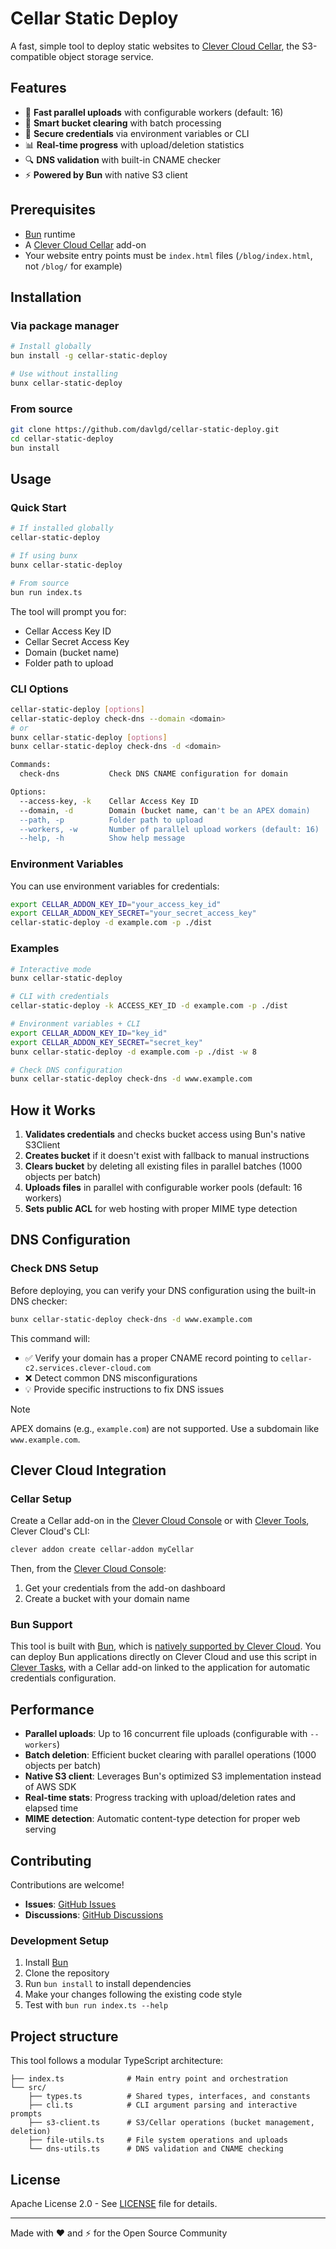 # Cellar Static Deploy

A fast, simple tool to deploy static websites to [Clever Cloud Cellar](https://www.clever-cloud.com/developers/doc/addons/cellar/), the S3-compatible object storage service.

## Features

- 🚀 **Fast parallel uploads** with configurable workers (default: 16)
- 🧹 **Smart bucket clearing** with batch processing
- 🔐 **Secure credentials** via environment variables or CLI
- 📊 **Real-time progress** with upload/deletion statistics
- 🔍 **DNS validation** with built-in CNAME checker
- ⚡ **Powered by Bun** with native S3 client

## Prerequisites

- [Bun](https://bun.sh) runtime
- A [Clever Cloud Cellar](https://www.clever-cloud.com/developers/doc/addons/cellar/) add-on
- Your website entry points must be `index.html` files (`/blog/index.html`, not `/blog/` for example)

## Installation

### Via package manager

```bash
# Install globally
bun install -g cellar-static-deploy

# Use without installing
bunx cellar-static-deploy
```

### From source

```bash
git clone https://github.com/davlgd/cellar-static-deploy.git
cd cellar-static-deploy
bun install
```

## Usage

### Quick Start

```bash
# If installed globally
cellar-static-deploy

# If using bunx
bunx cellar-static-deploy

# From source
bun run index.ts
```

The tool will prompt you for:
- Cellar Access Key ID
- Cellar Secret Access Key
- Domain (bucket name)
- Folder path to upload

### CLI Options

```bash
cellar-static-deploy [options]
cellar-static-deploy check-dns --domain <domain>
# or
bunx cellar-static-deploy [options]
bunx cellar-static-deploy check-dns -d <domain>

Commands:
  check-dns           Check DNS CNAME configuration for domain

Options:
  --access-key, -k    Cellar Access Key ID
  --domain, -d        Domain (bucket name, can't be an APEX domain)
  --path, -p          Folder path to upload
  --workers, -w       Number of parallel upload workers (default: 16)
  --help, -h          Show help message
```

### Environment Variables

You can use environment variables for credentials:

```bash
export CELLAR_ADDON_KEY_ID="your_access_key_id"
export CELLAR_ADDON_KEY_SECRET="your_secret_access_key"
cellar-static-deploy -d example.com -p ./dist
```

### Examples

```bash
# Interactive mode
bunx cellar-static-deploy

# CLI with credentials
cellar-static-deploy -k ACCESS_KEY_ID -d example.com -p ./dist

# Environment variables + CLI
export CELLAR_ADDON_KEY_ID="key_id"
export CELLAR_ADDON_KEY_SECRET="secret_key"
bunx cellar-static-deploy -d example.com -p ./dist -w 8

# Check DNS configuration
bunx cellar-static-deploy check-dns -d www.example.com
```

## How it Works

1. **Validates credentials** and checks bucket access using Bun's native S3Client
2. **Creates bucket** if it doesn't exist with fallback to manual instructions
3. **Clears bucket** by deleting all existing files in parallel batches (1000 objects per batch)
4. **Uploads files** in parallel with configurable worker pools (default: 16 workers)
5. **Sets public ACL** for web hosting with proper MIME type detection

## DNS Configuration

### Check DNS Setup

Before deploying, you can verify your DNS configuration using the built-in DNS checker:

```bash
bunx cellar-static-deploy check-dns -d www.example.com
```

This command will:
- ✅ Verify your domain has a proper CNAME record pointing to `cellar-c2.services.clever-cloud.com`
- ❌ Detect common DNS misconfigurations
- 💡 Provide specific instructions to fix DNS issues

> [!NOTE]
> APEX domains (e.g., `example.com`) are not supported. Use a subdomain like `www.example.com`.

## Clever Cloud Integration

### Cellar Setup

Create a Cellar add-on in the [Clever Cloud Console](https://console.clever-cloud.com) or with [Clever Tools](https://www.clever-cloud.com/developers/doc/cli/), Clever Cloud's CLI:

```bash
clever addon create cellar-addon myCellar
```

Then, from the [Clever Cloud Console](https://console.clever-cloud.com):

1. Get your credentials from the add-on dashboard
2. Create a bucket with your domain name

### Bun Support

This tool is built with [Bun](https://bun.sh), which is [natively supported by Clever Cloud](https://www.clever-cloud.com/developers/doc/applications/nodejs/). You can deploy Bun applications directly on Clever Cloud and use this script in [Clever Tasks](https://www.clever-cloud.com/developers/doc/develop/tasks/), with a Cellar add-on linked to the application for automatic credentials configuration.

## Performance

- **Parallel uploads**: Up to 16 concurrent file uploads (configurable with `--workers`)
- **Batch deletion**: Efficient bucket clearing with parallel operations (1000 objects per batch)
- **Native S3 client**: Leverages Bun's optimized S3 implementation instead of AWS SDK
- **Real-time stats**: Progress tracking with upload/deletion rates and elapsed time
- **MIME detection**: Automatic content-type detection for proper web serving

## Contributing

Contributions are welcome!

- **Issues**: [GitHub Issues](https://github.com/davlgd/cellar-static-deploy/issues)
- **Discussions**: [GitHub Discussions](https://github.com/davlgd/cellar-static-deploy/discussions)

### Development Setup

1. Install [Bun](https://bun.sh)
2. Clone the repository
3. Run `bun install` to install dependencies
4. Make your changes following the existing code style
5. Test with `bun run index.ts --help`

## Project structure

This tool follows a modular TypeScript architecture:

```
├── index.ts              # Main entry point and orchestration
└── src/
    ├── types.ts          # Shared types, interfaces, and constants
    ├── cli.ts            # CLI argument parsing and interactive prompts
    ├── s3-client.ts      # S3/Cellar operations (bucket management, deletion)
    ├── file-utils.ts     # File system operations and uploads
    └── dns-utils.ts      # DNS validation and CNAME checking
```

## License

Apache License 2.0 - See [LICENSE](LICENSE) file for details.

---

Made with ❤️ and ⚡ for the Open Source Community
